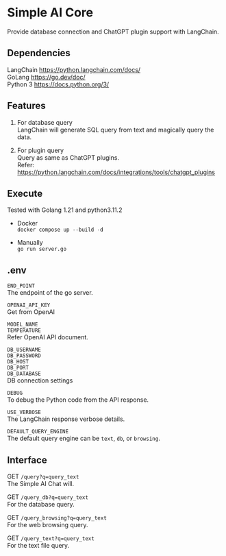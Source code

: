 
Simple AI Core
==============


Provide database connection and ChatGPT plugin support with LangChain.  


Dependencies
------------

LangChain https://python.langchain.com/docs/  
GoLang https://go.dev/doc/  
Python 3 https://docs.python.org/3/  


Features
--------

1. For database query  
LangChain will generate SQL query from text and magically query the data.  

2. For plugin query  
Query as same as ChatGPT plugins.  
Refer: https://python.langchain.com/docs/integrations/tools/chatgpt_plugins  


Execute
-------

Tested with Golang 1.21 and python3.11.2  

* Docker  
`docker compose up --build -d`  

* Manually  
`go run server.go`  


.env
----

`END_POINT`  
The endpoint of the go server.  

`OPENAI_API_KEY`  
Get from OpenAI 

`MODEL_NAME`  
`TEMPERATURE`  
Refer OpenAI API document.  

`DB_USERNAME`  
`DB_PASSWORD`  
`DB_HOST`  
`DB_PORT`  
`DB_DATABASE`  
DB connection settings

`DEBUG`  
To debug the Python code from the API response.  

`USE_VERBOSE`  
The LangChain response verbose details.  

`DEFAULT_QUERY_ENGINE`  
The default query engine can be `text`, `db`, or `browsing`.  


Interface
---------

GET `/query?q=query_text`  
The Simple AI Chat will.  

GET `/query_db?q=query_text`  
For the database query.  

GET `/query_browsing?q=query_text`  
For the web browsing query.  

GET `/query_text?q=query_text`  
For the text file query.  
